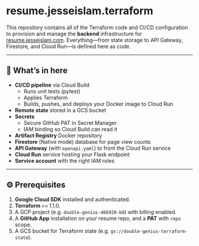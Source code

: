 # resume.jesseislam.terraform

This repository contains all of the Terraform code and CI/CD configuration to provision and manage the **backend** infrastructure for [resume.jesseislam.com](https://resume.jesseislam.com).  Everything—from state storage to API Gateway, Firestore, and Cloud Run—is defined here as code.

---

## 🚀 What’s in here

- **CI/CD pipeline** via Cloud Build  
  - Runs unit tests (pytest)  
  - Applies Terraform  
  - Builds, pushes, and deploys your Docker image to Cloud Run  
- **Remote state** stored in a GCS bucket  
- **Secrets**  
  - Secure GitHub PAT in Secret Manager  
  - IAM binding so Cloud Build can read it  
- **Artifact Registry** Docker repository  
- **Firestore** (Native mode) database for page view counts  
- **API Gateway** (with `openapi.yaml`) to front the Cloud Run service  
- **Cloud Run** service hosting your Flask endpoint  
- **Service account** with the right IAM roles  

---

## ⚙️ Prerequisites

1. **Google Cloud SDK** installed and authenticated.  
2. **Terraform** >= 1.1.0.  
3. A GCP project (e.g. `double-genius-466920-b8`) with billing enabled.  
4. A **GitHub App** installation on your resume repo, and a **PAT** with `repo` scope.  
5. A GCS bucket for Terraform state (e.g. `gs://double-genius-terraform-state`).  

